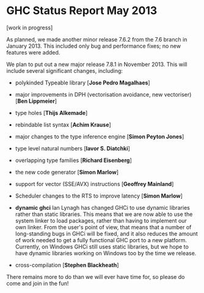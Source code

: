 # GHC Status Report May 2013


\[work in progress\]


As planned, we made another minor release 7.6.2 from the 7.6 branch in January 2013. This included only bug and performance fixes; no new features were added.


We plan to put out a new major release 7.8.1 in November 2013. This will include several significant changes, including:

- polykinded Typeable library \[**Jose Pedro Magalhaes**\]

- major improvements in DPH (vectorisation avoidance, new vectoriser) \[**Ben Lippmeier**\]

- type holes \[**Thijs Alkemade**\]

- rebindable list syntax \[**Achim Krause**\]

- major changes to the type inference engine \[**Simon Peyton Jones**\]

- type level natural numbers \[**Iavor S. Diatchki**\]

- overlapping type families \[**Richard Eisenberg**\]

- the new code generator \[**Simon Marlow**\]

- support for vector (SSE/AVX) instructions \[**Geoffrey Mainland**\]

- Scheduler changes to the RTS to improve latency \[**Simon Marlow**\]

- **dynamic ghci** Ian Lynagh has changed GHCi to use dynamic libraries rather than static libraries. This means that we are now able to use the system linker to load packages, rather than having to implement our own linker. From the user's point of view, that means that a number of long-standing bugs in GHCi will be fixed, and it also reduces the amount of work needed to get a fully functional GHC port to a new platform. Currently, on Windows GHCi still uses static libraries, but we hope to have dynamic libraries working on Windows too by the time we release.

- cross-compilation \[**Stephen Blackheath**\]


There remains more to do than we will ever have time for, so please do come and join in the fun!

